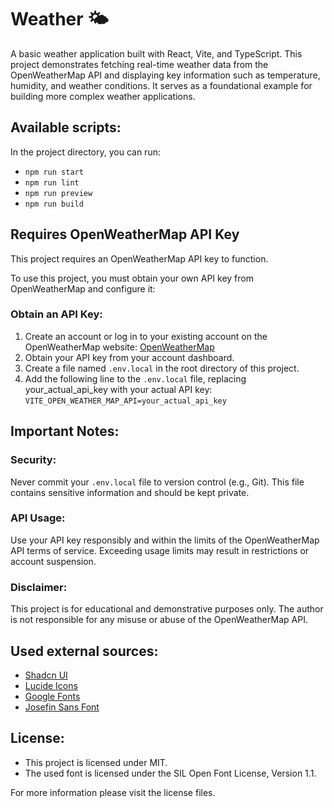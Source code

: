 # Weather 🌤️

A basic weather application built with React, Vite, and TypeScript. This project demonstrates fetching real-time weather
data from the OpenWeatherMap API and displaying key information such as temperature, humidity, and weather conditions.
It serves as a foundational example for building more complex weather applications.

## Available scripts:

In the project directory, you can run:

- `npm run start`
- `npm run lint`
- `npm run preview`
- `npm run build`

## Requires OpenWeatherMap API Key

This project requires an OpenWeatherMap API key to function.

To use this project, you must obtain your own API key from OpenWeatherMap and configure it:

### Obtain an API Key:

1. Create an account or log in to your existing account on the OpenWeatherMap
   website: [OpenWeatherMap](https://openweathermap.org/)
2. Obtain your API key from your account dashboard.
3. Create a file named `.env.local` in the root directory of this project.
4. Add the following line to the `.env.local` file, replacing your_actual_api_key with your actual API key:
   `VITE_OPEN_WEATHER_MAP_API=your_actual_api_key`

## Important Notes:

### Security:

Never commit your `.env.local` file to version control (e.g., Git).
This file contains sensitive information and should be kept private.

### API Usage:

Use your API key responsibly and within the limits of the OpenWeatherMap API terms of service.
Exceeding usage limits may result in restrictions or account suspension.

### Disclaimer:

This project is for educational and demonstrative purposes only. The author is not responsible for any misuse or abuse
of the OpenWeatherMap API.

## Used external sources:

- [Shadcn UI](https://ui.shadcn.com/)
- [Lucide Icons](https://lucide.dev)
- [Google Fonts](https://fonts.google.com/specimen/Josefin+Sans)
- [Josefin Sans Font](https://github.com/googlefonts/josefinsans)

## License:

- This project is licensed under MIT.
- The used font is licensed under the SIL Open Font License, Version 1.1.

For more information please visit the license files.
